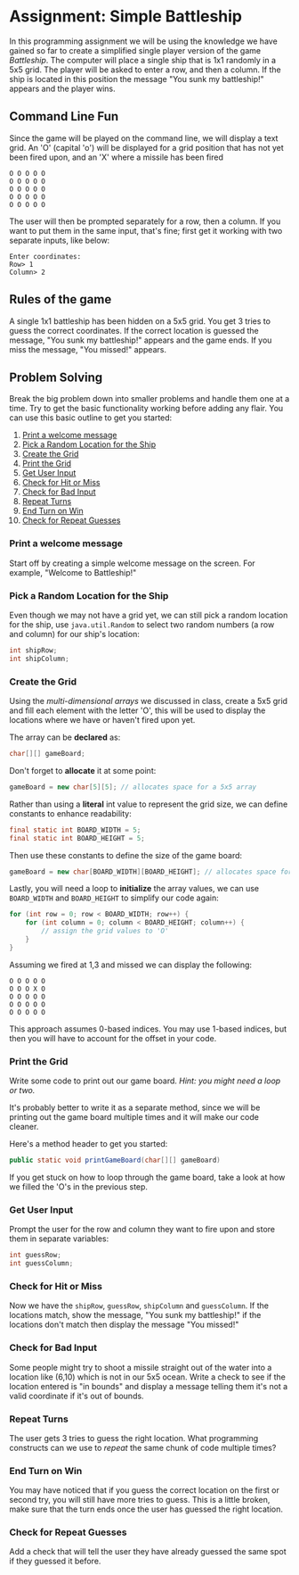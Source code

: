 # Assignment: Simple Battleship

In this programming assignment we will be using the knowledge we have gained so
far to create a simplified single player version of the game *Battleship*. The
computer will place a single ship that is 1x1 randomly in a 5x5 grid.  The
player will be asked to enter a row, and then a column. If the ship is located
in this position the message "You sunk my battleship!" appears and the player
wins.

## Command Line Fun

Since the game will be played on the command line, we will display a text grid.
An 'O' (capital 'o') will be displayed for a grid position that has not yet been
fired upon, and an 'X' where a missile has been fired

    O O O O O
    O O O O O
    O O O O O
    O O O O O
    O O O O O

The user will then be prompted separately for a row, then a column. If you want
to put them in the same input, that's fine; first get it working with two
separate inputs, like below:

    Enter coordinates:
    Row> 1
    Column> 2

## Rules of the game

A single 1x1 battleship has been hidden on a 5x5 grid. You get 3 tries to guess
the correct coordinates. If the correct location is guessed the message, "You
sunk my battleship!" appears and the game ends. If you miss the message, "You
missed!" appears.

## Problem Solving

Break the big problem down into smaller problems and handle them one at a time.
Try to get the basic functionality working before adding any flair.
You can use this basic outline to get you started:

1. [Print a welcome message](#print-a-welcome-message)
2. [Pick a Random Location for the Ship](#pick-a-random-location-for-the-ship)
3. [Create the Grid](#create-the-grid)
4. [Print the Grid](#print-the-grid)
5. [Get User Input](#get-user-input)
6. [Check for Hit or Miss](#check-for-hit-or-miss)
7. [Check for Bad Input](#check-for-bad-input)
8. [Repeat Turns](#repeat-turns)
9. [End Turn on Win](#end-turn-on-win)
10. [Check for Repeat Guesses](#check-for-repeat-guesses)

### Print a welcome message

Start off by creating a simple welcome message on the screen. For example,
"Welcome to Battleship!"

### Pick a Random Location for the Ship

Even though we may not have a grid yet, we can still pick a random location for
the ship, use `java.util.Random` to select two random numbers (a row and column)
for our ship's location:

```java
int shipRow;
int shipColumn;
```

### Create the Grid
Using the *multi-dimensional arrays* we discussed in class, create a 5x5 grid
and fill each element with the letter 'O', this will be used to display the
locations where we have or haven't fired upon yet.

The array can be **declared** as:

```java
char[][] gameBoard;
```

Don't forget to **allocate** it at some point:

```java
gameBoard = new char[5][5]; // allocates space for a 5x5 array
```

Rather than using a **literal** int value to represent the grid size, we can
define constants to enhance readability:

```java
final static int BOARD_WIDTH = 5;
final static int BOARD_HEIGHT = 5;
```

Then use these constants to define the size of the game board:

```java
gameBoard = new char[BOARD_WIDTH][BOARD_HEIGHT]; // allocates space for a 5x5 array
```

Lastly, you will need a loop to **initialize** the array values, we can use
`BOARD_WIDTH` and `BOARD_HEIGHT` to simplify our code again:

```java
for (int row = 0; row < BOARD_WIDTH; row++) {
    for (int column = 0; column < BOARD_HEIGHT; column++) {
        // assign the grid values to 'O'
    }
}
```

Assuming we fired at 1,3 and missed we can display the following:

    O O O O O
    O O O X O
    O O O O O
    O O O O O
    O O O O O

This approach assumes 0-based indices. You may use 1-based indices, but then you
will have to account for the offset in your code.


### Print the Grid

Write some code to print out our game board. *Hint: you might need a loop or
two.*

It's probably better to write it as a separate method, since we will be printing
out the game board multiple times and it will make our code cleaner.

Here's a method header to get you started:

```java
public static void printGameBoard(char[][] gameBoard)
```

If you get stuck on how to loop through the game board, take a look at how we
filled the 'O's in the previous step.

### Get User Input

Prompt the user for the row and column they want to fire upon and store them in
separate variables:

```java
int guessRow;
int guessColumn;
```

### Check for Hit or Miss

Now we have the `shipRow`, `guessRow`, `shipColumn` and `guessColumn`. If the
locations match, show the message, "You sunk my battleship!" if the locations
don't match then display the message "You missed!"


### Check for Bad Input

Some people might try to shoot a missile straight out of the water into a
location like (6,10) which is not in our 5x5 ocean. Write a check to see if the
location entered is "in bounds" and display a message telling them it's not
a valid coordinate if it's out of bounds.

### Repeat Turns

The user gets 3 tries to guess the right location. What programming constructs
can we use to *repeat* the same chunk of code multiple times?

### End Turn on Win

You may have noticed that if you guess the correct location on the first or
second try, you will still have more tries to guess. This is a little broken,
make sure that the turn ends once the user has guessed the right location.

### Check for Repeat Guesses

Add a check that will tell the user they have already guessed the same spot if
they guessed it before.


